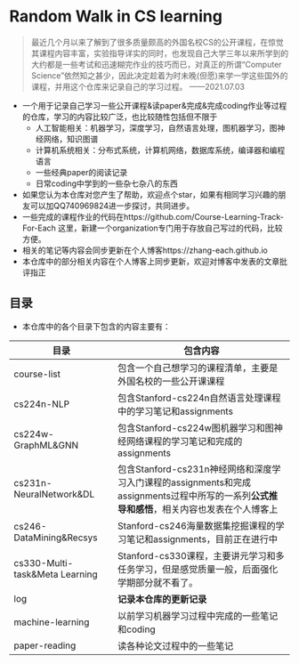 # Random Walk in CS learning

> 最近几个月以来了解到了很多质量颇高的外国名校CS的公开课程，在惊觉其课程内容丰富，实验指导详实的同时，也发现自己大学三年以来所学到的大约都是一些考试和迅速糊完作业的技巧而已，对真正的所谓“Computer Science”依然知之甚少，因此决定趁着为时未晚(但愿)来学一学这些国外的课程，并用这个仓库来记录自己的学习过程。 ——2021.07.03

- 一个用于记录自己学习一些公开课程&读paper&完成&完成coding作业等过程的仓库，学习的内容比较广泛，也比较随性包括但不限于
  - 人工智能相关：机器学习，深度学习，自然语言处理，图机器学习，图神经网络，知识图谱
  - 计算机系统相关：分布式系统，计算机网络，数据库系统，编译器和编程语言
  - 一些经典paper的阅读记录
  - 日常coding中学到的一些杂七杂八的东西
- 如果您认为本仓库对您产生了帮助，欢迎点个star，如果有相同学习兴趣的朋友可以加QQ740969824进一步探讨，共同进步。
- 一些完成的课程作业的代码在https://github.com/Course-Learning-Track-For-Each 这里，新建一个organization专门用于存放自己写过的代码，比较方便。
- 相关的笔记等内容会同步更新在个人博客https://zhang-each.github.io
- 本仓库中的部分相关内容在个人博客上同步更新，欢迎对博客中发表的文章批评指正

## 目录

- 本仓库中的各个目录下包含的内容主要有：

| 目录                           | 包含内容                                                     |
| ------------------------------ | ------------------------------------------------------------ |
| course-list                    | 包含一个自己想学习的课程清单，主要是外国名校的一些公开课课程 |
| cs224n-NLP                     | 包含Stanford-cs224n自然语言处理课程中的学习笔记和assignments |
| cs224w-GraphML&GNN             | 包含Stanford-cs224w图机器学习和图神经网络课程的学习笔记和完成的assignments |
| cs231n-NeuralNetwork&DL        | 包含Stanford-cs231n神经网络和深度学习入门课程的assignments和完成assignments过程中所写的一系列**公式推导和感悟**，相关内容也发表在个人博客上 |
| cs246-DataMining&Recsys        | Stanford-cs246海量数据集挖掘课程的学习笔记和assignments，目前正在进行中 |
| cs330-Multi-task&Meta Learning | Stanford-cs330课程，主要讲元学习和多任务学习，但是感觉质量一般，后面强化学期部分就不看了。 |
| log                            | **记录本仓库的更新记录**                                     |
| machine-learning               | 以前学习机器学习过程中完成的一些笔记和coding                 |
| paper-reading                  | 读各种论文过程中的一些笔记                                   |



